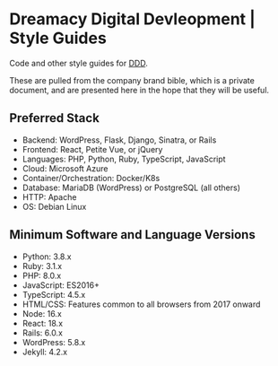# Dreamacy Digital Devleopment | Style Guides

Code and other style guides for [DDD](//github.com/dreamacydd).

These are pulled from the company brand bible, which is a private document, and are presented here in the hope that they will be useful.

## Preferred Stack

* Backend: WordPress, Flask, Django, Sinatra, or Rails
* Frontend: React, Petite Vue, or jQuery
* Languages: PHP, Python, Ruby, TypeScript, JavaScript
* Cloud: Microsoft Azure
* Container/Orchestration: Docker/K8s
* Database: MariaDB (WordPress) or PostgreSQL (all others)
* HTTP: Apache
* OS: Debian Linux

## Minimum Software and Language Versions

* Python: 3.8.x
* Ruby: 3.1.x
* PHP: 8.0.x
* JavaScript: ES2016+
* TypeScript: 4.5.x
* HTML/CSS: Features common to all browsers from 2017 onward
* Node: 16.x
* React: 18.x
* Rails: 6.0.x
* WordPress: 5.8.x
* Jekyll: 4.2.x
